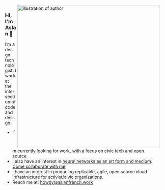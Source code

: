 <img align="right" src="https://i.imgur.com/earrETy.jpeg" alt="illustration of author" width=465px height=465px/>

### Hi, I'm Aslan 👋

I’m a design technologist. I work at the intersection of code and design. 

-  I’m currently looking for work, with a focus on civic tech and open source.
-  I also have an interest in [neural networks as an art form and medium](https://artplusmarketing.com/how-artists-can-use-neural-networks-to-make-art-714cdab53953). [Come collaborate with me](https://github.com/jcklpe/neural-network-art)
-  I have an interest in producing replicable, agile, open source cloud infrastructure for activist/civic organizations. 
-  Reach me at: howdy@aslanfrench.work


